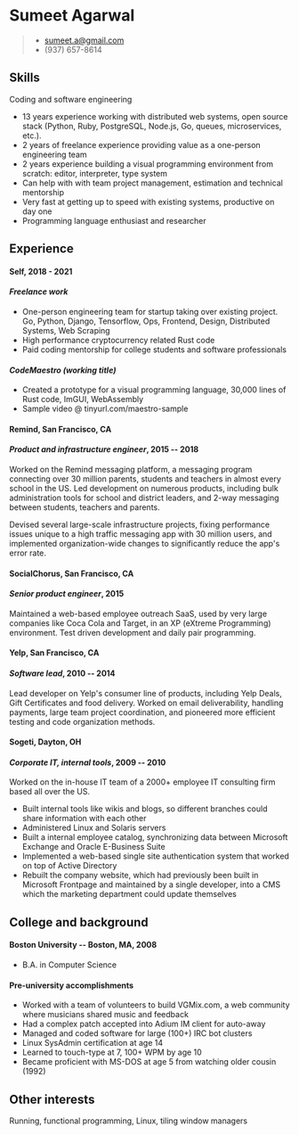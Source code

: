 Sumeet Agarwal
==============
> + <sumeet.a@gmail.com>
> + (937) 657-8614

Skills
------
Coding and software engineering

+ 13 years experience working with distributed web systems, open source stack
  (Python, Ruby, PostgreSQL, Node.js, Go, queues, microservices, etc.).
+ 2 years of freelance experience providing value as a one-person engineering team
+ 2 years experience building a visual programming environment from scratch: editor,
  interpreter, type system
+ Can help with with team project management, estimation and technical mentorship
+ Very fast at getting up to speed with existing systems, productive on day one
+ Programming language enthusiast and researcher

Experience
----------
#### **Self**, 2018 - 2021
#### *Freelance work*
+ One-person engineering team for startup taking over existing project. Go, Python, Django, Tensorflow, Ops, Frontend, Design, Distributed Systems, Web Scraping
+ High performance cryptocurrency related Rust code
+ Paid coding mentorship for college students and software professionals

#### *CodeMaestro (working title)*
+ Created a prototype for a visual programming language, 30,000 lines of Rust code, ImGUI, WebAssembly
+ Sample video @ tinyurl.com/maestro-sample

#### **Remind**, San Francisco, CA
#### *Product and infrastructure engineer*, 2015 -- 2018
Worked on the Remind messaging platform, a messaging program connecting over 30
million parents, students and teachers in almost every school in the US. Led
development on numerous products, including bulk administration tools for school
and district leaders, and 2-way messaging between students, teachers and parents.

Devised several large-scale infrastructure projects, fixing performance issues unique
to a high traffic messaging app with 30 million users, and implemented organization-wide
changes to significantly reduce the app's error rate.

#### **SocialChorus**, San Francisco, CA
#### *Senior product engineer*, 2015
Maintained a web-based employee outreach SaaS, used by very large companies like Coca
Cola and Target, in an XP (eXtreme Programming) environment. Test driven development
and daily pair programming.

#### **Yelp**, San Francisco, CA
#### *Software lead*, 2010 -- 2014
Lead developer on Yelp's consumer line of products, including Yelp Deals, Gift
Certificates and food delivery. Worked on email deliverability, handling payments,
large team project coordination, and pioneered more efficient testing and code
organization methods.

#### **Sogeti**, Dayton, OH
#### *Corporate IT, internal tools*, 2009 -- 2010
Worked on the in-house IT team of a 2000+ employee IT consulting firm based all
over the US.

+ Built internal tools like wikis and blogs, so different branches could
  share information with each other
+ Administered Linux and Solaris servers
+ Built a internal employee catalog, synchronizing data between Microsoft Exchange
  and Oracle E-Business Suite
+ Implemented a web-based single site authentication system that worked on top
  of Active Directory
+ Rebuilt the company website, which had previously been built in Microsoft Frontpage
  and maintained by a single developer, into a CMS which the marketing department could
  update themselves


College and background
---------
#### Boston University -- Boston, MA, 2008
+ B.A. in Computer Science

#### Pre-university accomplishments
+ Worked with a team of volunteers to build VGMix.com, a web community where musicians
  shared music and feedback
+ Had a complex patch accepted into Adium IM client for auto-away
+ Managed and coded software for large (100+) IRC bot clusters
+ Linux SysAdmin certification at age 14
+ Learned to touch-type at 7, 100+ WPM by age 10
+ Became proficient with MS-DOS at age 5 from watching older cousin (1992)


Other interests
---------------
Running, functional programming, Linux, tiling window managers
